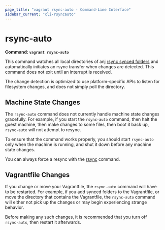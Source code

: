```yaml
---
page_title: "vagrant rsync-auto - Command-Line Interface"
sidebar_current: "cli-rsyncauto"
---
```


# rsync-auto

**Command: `vagrant rsync-auto`**

This command watches all local directories of anj
[rsync synced folders](/v2/synced-folders/rsync.html) and automatically
initiates an rsync transfer when changes are detected. This command does
not exit until an interrupt is received.

The change detection is optimized to use platform-specific APIs to listen
for filesystem changes, and does not simply poll the directory.

## Machine State Changes

The `rsync-auto` command does not currently handle machine state changes
gracefully. For example, if you start the `rsync-auto` command, then
halt the guest machine, then make changes to some files, then boot it
back up, `rsync-auto` will not attempt to resync.

To ensure that the command works properly, you should start `rsync-auto`
only when the machine is running, and shut it down before any machine
state changes.

You can always force a resync with the [rsync](/v2/cli/rsync.html) command.

## Vagrantfile Changes

If you change or move your Vagrantfile, the `rsync-auto` command will have
to be restarted. For example, if you add synced folders to the Vagrantfile,
or move the directory that contains the Vagrantfile, the `rsync-auto`
command will either not pick up the changes or may begin experiencing
strange behavior.

Before making any such changes, it is recommended that you turn off
`rsync-auto`, then restart it afterwards.
